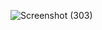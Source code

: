 ![Screenshot (303)](https://github.com/HarshSharma0801/GTXToken/assets/121893196/626a037f-f51e-4c59-b289-a8cf5c6eadef)
